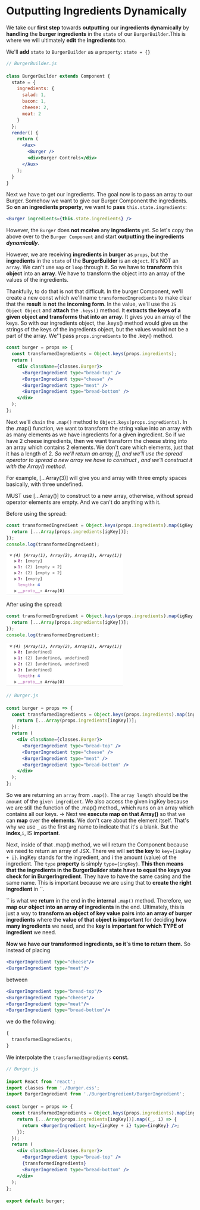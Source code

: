 # Outputting Ingredients Dynamically

We take our **first step** towards **outputting** our **ingredients dynamically** by **handling** the **burger ingredients** in the `state` of our `BurgerBuilder`.This is where we will ultimately **edit** the **ingredients** too.

We'll **add** `state` to `BurgerBuilder` as a `property`: `state = {}`

```jsx
// BurgerBuilder.js

class BurgerBuilder extends Component {
  state = {
    ingredients: {
      salad: 1,
      bacon: 1,
      cheese: 2,
      meat: 2
    }
  };
  render() {
    return (
      <Aux>
        <Burger />
        <div>Burger Controls</div>
      </Aux>
    );
  }
}
```

Next we have to get our ingredients. The goal now is to pass an array to our Burger. Somehow we want to give our Burger Component the ingredients. So **on an ingredients property**, we want to **pass** `this.state.ingredients`:

```jsx
<Burger ingredients={this.state.ingredients} />
```

However, the `Burger` does **not receive** any **ingredients** yet. So let's copy the above over to the `Burger Component` and start **outputting the ingredients** **_dynamically_**.

However, we are receiving **ingredients in burger** as `props`, but the **ingredients** in the `state` of the **BurgerBuilder** is an `object`. It's NOT an `array`. We can't use `map` or `loop` through it. So we have to **transform** this **object** into an **array**. We have to transform the object into an array of the values of the ingredients.

Thankfully, to do that is not that difficult. In the burger Component, we'll create a new const which we'll name `transformedIngredients` to make clear that the **result** is **not** the **incoming form**. In the value, we'll use the `JS Object Object` and **attach** the `.keys()` method. It **extracts the keys of a given object and transforms that into an array**. It gives you an array of the keys. So with our ingredients object, the .keys() method would give us the strings of the keys of the ingredients object, but the values would not be a part of the array. We''l pass `props.ingredients` to the .key() method.

```jsx
const burger = props => {
  const transformedIngredients = Object.keys(props.ingredients);
  return (
    <div className={classes.Burger}>
      <BurgerIngredient type="bread-top" />
      <BurgerIngredient type="cheese" />
      <BurgerIngredient type="meat" />
      <BurgerIngredient type="bread-bottom" />
    </div>
  );
};
```

Next we'll `chain` the `.map()` method to `Object.keys(props.ingredients)`. In the .map() function, we want to transform the string value into an array with as many elements as we have ingredients for a given ingredient. So if we have 2 cheese ingredients, then we want transform the cheese string into an array which contains 2 elements. We don't care which elements, just that it has a length of 2. _So we'll return an array, [], and we'll use the spread operator to spread a new array we have to construct , and we'll construct it with the Array() method._

For example, [...Array(3)] will give you and array with three empty spaces basically, with three undefined.

MUST use [...Array()] to construct to a new array, otherwise, without spread operator elements are empty. And we can't do anything with it.

Before using the spread:

```jsx
const transformedIngredient = Object.keys(props.ingredients).map(igKey => {
  return [...Array(props.ingredients[igKey])];
});
console.log(transformedIngredient);
```

![ingredientsConsole1](./docs/imgs/ingredientsConsole1.png)

After using the spread:

```jsx
const transformedIngredient = Object.keys(props.ingredients).map(igKey => {
  return [...Array(props.ingredients[igKey])];
});
console.log(transformedIngredient);
```

![ingredientsConsole2](./docs/imgs/ingredientsConsole2.png)

```jsx
// Burger.js

const burger = props => {
  const transformedIngredients = Object.keys(props.ingredients).map(ingKey => {
    return [...Array(props.ingredients[ingKey])];
  });
  return (
    <div className={classes.Burger}>
      <BurgerIngredient type="bread-top" />
      <BurgerIngredient type="cheese" />
      <BurgerIngredient type="meat" />
      <BurgerIngredient type="bread-bottom" />
    </div>
  );
};
```

So we are returning an `array` from `.map()`. The `array length` should be the `amount` of the `given ingredient`. We also access the given ingKey because we are still the function of the .map() method., which runs on an array which contains all our keys. -> Next we **execute map on that Array()** so that we can **map** over the **elements**. We don't care about the element itself. That's why we use `_` as the first arg name to indicate that it's a blank. But the **index**,`i`, IS **important**.

Next, inside of that .map() method, we will return the <BurgerIngredient /> Component because we need to return an array of JSX. There we will **set the key** to `key={ingKey + i}`. ingKey stands for the ingredient, and i the amount (value) of the ingredient. The `type` **property** is simply `type={ingKey}`. **This then means that the ingredients in the BurgerBuilder state have to equal the keys you check for in BurgerIngredient**. They have to have the same casing and the same name. This is important because we are using that to **create the right ingredient** in ``.

`` is what we **return** in the end in the **internal** `.map()` method. Therefore, we **map our object into an array of ingredients** in the end. Ultimately, this is just a way to **transform an object of key value pairs** into **an array of burger ingredients** where the **value of that object is important** for deciding **how many ingredients** we need, and the **key is important for which TYPE of ingredient** we need.

**Now we have our transformed ingredients, so it's time to return them.** So instead of placing

```jsx
<BurgerIngredient type="cheese"/>
<BurgerIngredient type="meat"/>
```

between

```jsx
<BurgerIngredient type="bread-top"/>
<BurgerIngredient type="cheese"/>
<BurgerIngredient type="meat"/>
<BurgerIngredient type="bread-bottom"/>
```

we do the following:

```jsx
{
  transformedIngredients;
}
```

We interpolate the `transformedIngredients` **const**.

```jsx
// Burger.js

import React from 'react';
import classes from './Burger.css';
import BurgerIngredient from './BurgerIngredient/BurgerIngredient';

const burger = props => {
  const transformedIngredients = Object.keys(props.ingredients).map(ingKey => {
    return [...Array(props.ingredients[ingKey])].map((_, i) => {
      return <BurgerIngredient key={ingKey + i} type={ingKey} />;
    });
  });
  return (
    <div className={classes.Burger}>
      <BurgerIngredient type="bread-top" />
      {transformedIngredients}
      <BurgerIngredient type="bread-bottom" />
    </div>
  );
};

export default burger;
```

